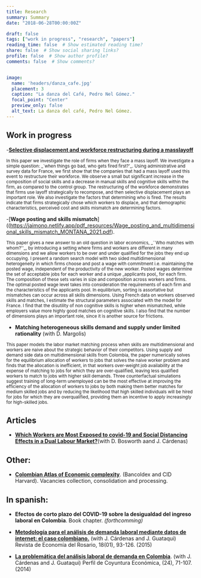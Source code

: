 ```yaml
---
title: Research
summary: Summary
date: "2018-06-28T00:00:00Z"

draft: false
tags: ["work in progress", "research", "papers"]
reading_time: false  # Show estimated reading time?
share: false  # Show social sharing links?
profile: false  # Show author profile?
comments: false  # Show comments?


image:
  name: 'headers/danza_cafe.jpg'
  placement: 3
  caption: "La danza del Café, Pedro Nel Gómez."
  focal_point: "Center"
  preview_only: false
  alt_text: La danza del café, Pedro Nel Gómez.
---
```



## Work in progress

-[**Selective displacement and workforce restructuring during a masslayoff**](https://jaimono.netlify.app/pdf_resources/selective_2021_MONTANA_MARGOLIS.pdf)

<small>
In this paper we investigate the role of firms when they face a mass layoff. We investigate a simple question: _`when things go bad, who gets fired first?'_. Using administrative and survey data for France,
we first show that the companies that had a mass layoff used this event to restructure their workforce. We observe a small but significant increase in the composition of social skills and a decrease in manual skills and cognitive skills within the firm, as compared to the control group. The restructuring of the workforce demonstrates that firms use layoff strategically to recompose, and then selective displacement plays an important role. We also investigate the factors that determining who is fired. The results indicate that firms strategically chose which workers to displace, and that demographic characteristics, perceived cost and skills mismatch are determining factors. 
</small>

-[**Wage posting and skills mismatch**]((https://jaimono.netlify.app/pdf_resources/Wage_posting_and_multidimensional_skills_mismatch_MONTANA_2021.pdf).

<small>
This paper gives a new answer to an old question in labor economics, _``Who matches with whom?''_, by introducing a setting where firms and workers are different in many dimensions and we allow workers to be over and under qualified for the jobs they end up occupying. I present a random search model with two sided multidimensional heterogeneity in which firms choose and post a wage with commitment i.e. maintaining the posted wage, independent of the productivity of the new worker. Posted wages determine the set of acceptable jobs for each worker and a unique _applicants pool_ for each firm. The composition of these sets varies in size and composition across workers and firms. The optimal posted wage level takes into consideration the requirements of each firm and the characteristics of the applicants pool. In equilibrium, sorting is assortative but mismatches can occur across all skills dimensions. Using French data on workers observed skills and matches, I estimate the structural parameters associated with the model for France. I find that the disutility of non cognitive skills is higher when mismatched, while employers value more highly good matches on cognitive skills. I also find that the number of dimensions plays an important role, since it is another source for frictions.
</small>

- **Matching heterogeneous skills demand and supply under limited rationality** (with D. Margolis)

<small>
This paper models the labor market matching process when skills are multidimensional and workers are naive about the strategic behavior of their competitors. Using supply and demand side data on multidimensional skills from Colombia, the paper numerically solves for the equilibrium allocation of workers to jobs that solves the naive worker problem and finds that the allocation is inefficient, in that workers over-weight job availability at the expense of matching to jobs for which they are over-qualified, leaving less qualified workers to match to jobs with higher skill demands. Three counterfactual simulations suggest training of long-term unemployed can be the most effective at improving the efficiency of the allocation of workers to jobs by both making them better matches for medium skilled jobs and by reducing the likelihood that high skilled individuals will be hired for jobs for which they are overqualified, providing them an incentive to apply increasingly for high-skilled jobs.
</small>

## Articles

- [**Which Workers are Most Exposed to covid-19 and Social Distancing Effects in a Dual Labour Market?**](https://doi.org/10.12804/revistas.urosario.edu.co/economia/a.10549)(with D. Bosworth  aand J. Cárdenas)

## Other:

- [**Colombian Atlas of Economic complexity**](http://datlascolombia.com/#/about/project-description). (Bancoldex and CID Harvard). Vacancies collection, consolidation and processing.

## In spanish:

- **Efectos de corto plazo del COVID-19 sobre la desigualdad del ingreso laboral en Colombia**. Book chapter. _(forthcomming)_

- [**Metodología para el análisis de demanda laboral mediante datos de internet: el caso colombiano.**](https://revistas.urosario.edu.co/index.php/economia/article/view/4583/3299) (with J. Cárdenas and J. Guataqui) Revista de Economía del Rosario, 18(01), 93-126. (2015)

- [**La problemática del análisis laboral de demanda en Colombia**](https://revistas.udea.edu.co/index.php/coyuntura/article/view/24416/19948). (with J. Cárdenas and J. Guataqui) Perfil de Coyuntura Económica, (24), 71-107. (2014)
